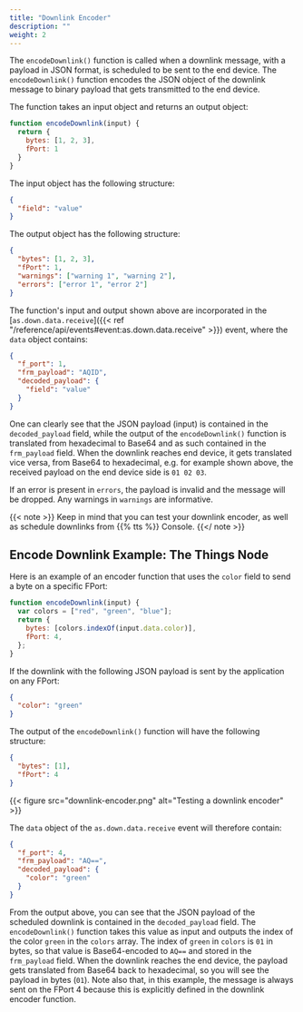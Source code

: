 ```yaml
---
title: "Downlink Encoder"
description: ""
weight: 2
---
```


The `encodeDownlink()` function is called when a downlink message, with a payload in JSON format, is scheduled to be sent to the end device. The `encodeDownlink()` function encodes the JSON object of the downlink message to binary payload that gets transmitted to the end device.

<!--more-->

The function takes an input object and returns an output object:

```js
function encodeDownlink(input) {
  return {
    bytes: [1, 2, 3],
    fPort: 1
  }
}
```

The input object has the following structure:

```json
{
  "field": "value"
}
```

The output object has the following structure:

```json
{
  "bytes": [1, 2, 3],
  "fPort": 1,
  "warnings": ["warning 1", "warning 2"],
  "errors": ["error 1", "error 2"]
}
```

The function's input and output shown above are incorporated in the [`as.down.data.receive`]({{< ref "/reference/api/events#event:as.down.data.receive" >}}) event, where the `data` object contains:

```json
{
  "f_port": 1,
  "frm_payload": "AQID",
  "decoded_payload": {
    "field": "value"
  }
}
```

One can clearly see that the JSON payload (input) is contained in the `decoded_payload` field, while the output of the `encodeDownlink()` function is translated from hexadecimal to Base64 and as such contained in the `frm_payload` field. When the downlink reaches end device, it gets translated vice versa, from Base64 to hexadecimal, e.g. for example shown above, the received payload on the end device side is `01 02 03`.

If an error is present in `errors`, the payload is invalid and the message will be dropped. Any warnings in `warnings` are informative.

{{< note >}} Keep in mind that you can test your downlink encoder, as well as schedule downlinks from {{% tts %}} Console. {{</ note >}}

## Encode Downlink Example: The Things Node

Here is an example of an encoder function that uses the `color` field to send a byte on a specific FPort:

```js
function encodeDownlink(input) {
  var colors = ["red", "green", "blue"];
  return {
    bytes: [colors.indexOf(input.data.color)],
    fPort: 4,
  };
}
```

If the downlink with the following JSON payload is sent by the application on any FPort:

```json
{
  "color": "green"
}
```

The output of the `encodeDownlink()` function will have the following structure:

```json
{
  "bytes": [1],
  "fPort": 4
}
```

{{< figure src="downlink-encoder.png" alt="Testing a downlink encoder" >}}

The `data` object of the `as.down.data.receive` event will therefore contain:

```json
{
  "f_port": 4,
  "frm_payload": "AQ==",
  "decoded_payload": {
    "color": "green"
  }
}
```

From the output above, you can see that the JSON payload of the scheduled downlink is contained in the `decoded_payload` field. The `encodeDownlink()` function takes this value as input and outputs the index of the color `green` in the `colors` array. The index of `green` in `colors` is `01` in bytes, so that value is Base64-encoded to `AQ==` and stored in the `frm_payload` field. When the downlink reaches the end device, the payload gets translated from Base64 back to hexadecimal, so you will see the payload in bytes (`01`). Note also that, in this example, the message is always sent on the FPort 4 because this is explicitly defined in the downlink encoder function.
